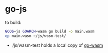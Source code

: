 # go-js

to build:

```sh
GOOS=js GOARCH=wasm go build -o main.wasm
cp main.wasm ~/js/wasm-test/
```

- /js/wasm-test holds a local copy of [go-wasm](https://github.com/mbmcmullen27/go-wasm)
